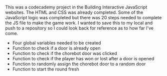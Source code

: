 This was a codecademy project in the Building Interactive JavaScript websites. The HTML and CSS was already completed. Some of the JavaScript logic was completed but there was 20 steps needed to complete the JS file to make the game work. I wanted to save this to my local and push to a repository so I could look back for reference as to how far I've come. 
* Four global variables needed to be created
* Function to check if a door is already open
* Function to check if the chorebot door was clicked
* Function to check if the player has won or lost after a door is opened
* Function to randomly assign the chorebot door to a random door
* Function to start the round fresh
